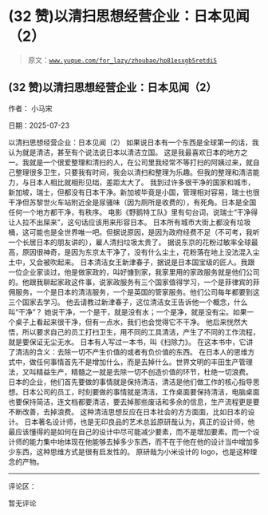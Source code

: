 # (32 赞)以清扫思想经营企业：日本见闻（2）

> 原文：[`www.yuque.com/for_lazy/zhoubao/hp81esxgb5retdi5`](https://www.yuque.com/for_lazy/zhoubao/hp81esxgb5retdi5)

## (32 赞)以清扫思想经营企业：日本见闻（2）

作者： 小马宋

日期：2025-07-23

以清扫思想经营企业：日本见闻（2） 如果说日本有一个东西是全球第一的话，我认为就是清洁，甚至有个说法说日本以清洁立国。
这是我最喜欢日本的地方之一。我就是一个很爱整理和清扫的人，在公司里我经常不等打扫的阿姨过来，就自己整理很多卫生，只要我有时间，我会以清扫和整理为乐趣。但我的整理和清洁能力，与日本人相比就相形见绌，差距太大了。
我到过许多很干净的国家和城市，新加坡，瑞士，但都没有日本干净。新加坡毕竟是小国，管理相对容易，瑞士也很干净但苏黎世火车站附近全是尿骚味（因为厕所是收费的），有死角。日本是全国任何一个地方都干净，有秩序。
电影《野鹅特工队》里有句台词，说瑞士“干净得让人拉不出屎来”，这句话应该用来形容日本。
日本所有城市大街上都没有垃圾桶，这可能也是全世界唯一吧。但据说原因，是因为政府经费不足（不可考，我听一个长居日本的朋友讲的），雇人清扫垃圾太贵了。
据说东京的花粉过敏率全球最高，原因很神奇，是因为东京太干净了，没有什么尘土，花粉落在地上没法混入尘土中，又会被吹起来。
日本清洁女王新津春子，据说是日本国宝级的匠人。我跟一位企业家谈过，他是做家政的，叫好慷到家，我家里用的家政服务就是他们公司的。他跟我聊起家政这件事，说家政服务有三个国家值得学习，一个是菲律宾的菲佣服务，一个是日本的清洁服务，一个是英国的管家服务。他们公司每年都要到这三个国家去学习。
他去请教过新津春子，这位清洁女王告诉他一个概念，什么叫“干净”？
她说干净，一个是干，就是没有水；一个是净，就是没有尘。如果一个桌子上看起来很干净，但有一点水，我们也会觉得它不干净。
他后来恍然大悟，所以要求自己的员工打扫卫生，用不同的工具清洁，产生了不同的工作流程，就是要保证无尘无水。 日本有人写过一本书，叫《扫除力》。
在这本书中，它讲了清洁的含义：去除一切不产生价值的或者有负价值的东西。
在日本人的思维方式中，做任何事情首先不是增加什么，而是去掉什么。世界文明的丰田生产管理法，又叫精益生产，精髓之一就是去除一切不创造价值的环节，杜绝一切浪费。
日本的企业，他们首先要做的事情就是保持清洁，清洁是他们做工作的核心指导思想。日本公司的员工，时刻要做的事情就是清洁，工作桌面要保持清洁，电脑桌面也要保持简洁，连文档都要清洁，要去掉那些废话和多余的信息，生产流程更是要不断改善，去掉浪费。
这种清洁思想反应在日本社会的方方面面，比如日本的设计。
日本著名设计师，也是无印良品的艺术总监原研哉认为，真正的设计师，他最应该懂得的是如何在自己的设计中尽可能减少要素，而不是增加要素。而一个设计师的能力集中地体现在他能够去掉多少东西，而不在于他在他的设计当中增加多少东西，这种思维方式是很有启发性的。
原研哉为小米设计的 logo，也是这种理念的产物。

* * *

评论区：

暂无评论